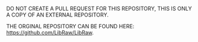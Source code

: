 DO NOT CREATE A PULL REQUEST FOR THIS REPOSITORY, THIS IS ONLY A COPY OF AN EXTERNAL REPOSITORY.

THE ORGINAL REPOSITORY CAN BE FOUND HERE: https://github.com/LibRaw/LibRaw.